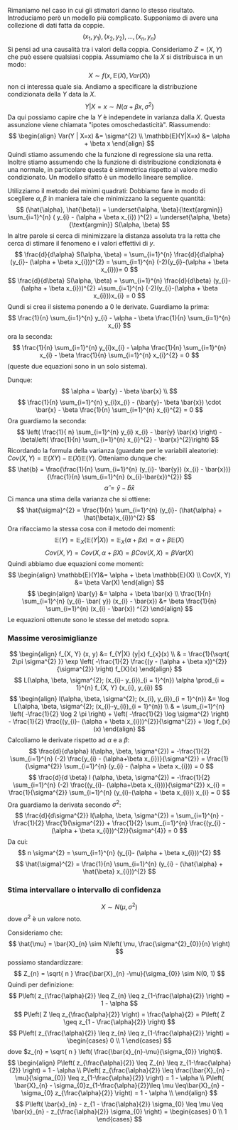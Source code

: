 Rimaniamo nel caso in cui gli stimatori danno lo stesso risultato. Introduciamo però un modello più complicato.
Supponiamo di avere una collezione di dati fatta da coppie.
$$
(x_{1}, y_{1}), (x_{2}, y_{2}), \dots, (x_{n}, y_{n})
$$
Si pensi ad una causalità tra i valori della coppia. Consideriamo $Z = (X, Y)$ che può essere qualsiasi coppia.
Assumiamo che la $X$ si distribuisca in un modo:
$$
X \sim f(x, \mathbb{E}(X), Var(X))
$$
non ci interessa quale sia.
Andiamo a specificare la distribuzione condizionata della $Y$ data la $X$.
$$
Y | X = x \sim N(\alpha+\beta x, \sigma^{2})
$$
Da qui possiamo capire che la $Y$ è independete in varianza dalla $X$. Questa assunzione viene chiamata "ipotes omoschedasticità".
Riassumendo:
$$
\begin{align}
Var(Y | X=x) &= \sigma^{2} \\
\mathbb{E}(Y|X=x) &= \alpha + \beta x
\end{align}
$$
Quindi stiamo assumendo che la funzione di regressione sia una retta. Inoltre stiamo assumendo che la funzione di distribuzione condizionata è una normale, in particolare questa è simmetrica rispetto al valore medio condizionato.
Un modello sifatto è un modello lineare semplice. 

Utilizziamo il metodo dei minimi quadrati:
Dobbiamo fare in modo di scegliere $\alpha, \beta$ in maniera tale che minimizzano la seguente quantità:
$$
(\hat{\alpha}, \hat{\beta}) = \underset{\alpha, \beta}{\text{argmin}} \sum_{i=1}^{n} ( y_{i} - (\alpha + \beta x_{i}) )^{2} = \underset{\alpha, \beta}{\text{argmin}} S(\alpha, \beta)
$$
In altre parole si cerca di minimizzare la distanza assoluta tra la retta che cerca di stimare il fenomeno e i valori effettivi di $y$.
$$
\frac{d}{d\alpha}  S(\alpha, \beta) = \sum_{i=1}^{n} \frac{d}{d\alpha} (y_{i}- (\alpha + \beta x_{i}))^{2} = \sum_{i=1}^{n} (-2)(y_{i}-(\alpha + \beta x_{i}))= 0
$$
$$
\frac{d}{d\beta} S(\alpha, \beta) = \sum_{i=1}^{n} \frac{d}{d\beta} (y_{i}- (\alpha + \beta x_{i}))^{2} =\sum_{i=1}^{n} (-2)(y_{i}-(\alpha + \beta x_{i}))x_{i} = 0
$$
Qundi si crea il sistema ponendo a $0$ le derivate.
Guardiamo la prima:
$$
\frac{1}{n} \sum_{i=1}^{n} y_{i} - \alpha - \beta  \frac{1}{n} \sum_{i=1}^{n} x_{i}
$$
ora la seconda:
$$
\frac{1}{n} \sum_{i=1}^{n} y_{i}x_{i} - \alpha  \frac{1}{n} \sum_{i=1}^{n} x_{i} - \beta  \frac{1}{n} \sum_{i=1}^{n} x_{i}^{2} = 0
$$
(queste due equazioni sono in un solo sistema).

Dunque:
$$
\alpha = \bar{y} - \beta  \bar{x} \\
$$
$$
\frac{1}{n} \sum_{i=1}^{n} y_{i}x_{i} - (\bar{y}- \beta  \bar{x}) \cdot \bar{x} - \beta  \frac{1}{n} \sum_{i=1}^{n}  x_{i}^{2} = 0
$$
Ora guardiamo la seconda:
$$
\left( \frac{1}{ n} \sum_{i=1}^{n}  y_{i} x_{i} - \bar{y} \bar{x} \right) - \beta\left( \frac{1}{n} \sum_{i=1}^{n} x_{i}^{2} - \bar{x}^{2}\right) 
$$
Ricordando la formula della varianza (guardate per le variabili aleatorie): $Cov(X, Y) = \mathbb{E}(XY)-\mathbb{E}(X)\mathbb{E}(Y)$.
Otteniamo dunque che:
$$
\hat{b} = \frac{\frac{1}{n} \sum_{i=1}^{n} (y_{i}- \bar{y}) (x_{i} - \bar{x})}{\frac{1}{n} \sum_{i=1}^{n} (x_{i}-\bar{x})^{2}}
$$
$$
\hat{\alpha} = \bar{y} - \hat{b} \bar{x}
$$
Ci manca una stima della varianza che si ottiene:
$$
\hat{\sigma}^{2} = \frac{1}{n} \sum_{i=1}^{n} (y_{i}- (\hat{\alpha} + \hat{\beta}x_{i}))^{2}
$$
Ora rifacciamo la stessa cosa con il metodo dei momenti:
$$
\mathbb{E}(Y) = \mathbb{E}_{X}(\mathbb{E}(Y|X)) = \mathbb{E}_{X}(\alpha + \beta x) = \alpha + \beta \mathbb{E}(X)
$$
$$
Cov(X, Y) = Cov(X, \alpha + \beta X) = \beta Cov(X, X) = \beta Var(X)
$$
Quindi abbiamo due equazioni come momenti:
$$
\begin{align}
\mathbb{E}(Y)&= \alpha + \beta \mathbb{E}(X) \\
Cov(X, Y) &= \beta Var(X)
\end{align}
$$
$$
\begin{align}
\bar{y} &= \alpha + \beta  \bar{x} \\
\frac{1}{n} \sum_{i=1}^{n} (y_{i}- \bar{ y}) (x_{i} - \bar{x}) &= \beta  \frac{1}{n} \sum_{i=1}^{n} (x_{i} - \bar{x})  ^{2}
\end{align}
$$
Le equazioni ottenute sono le stesse del metodo sopra.

### Massime verosimiglianze
$$
\begin{align}
f_{X, Y} (x, y) &= f_{Y|X} (y|x) f_{x}(x) \\
 & = \frac{1}{\sqrt{ 2\pi \sigma^{2} }}  \exp \left( -\frac{1}{2}  \frac{(y - (\alpha + \beta x))^{2}}{\sigma^{2}} \right) f_{X}(x)
\end{align}
$$
$$
L(\alpha, \beta, \sigma^{2}; (x_{i}- y_{i})_{i = 1}^{n}) \alpha \prod_{i = 1}^{n} f_{X, Y} (x_{i}, y_{i})
$$
$$
\begin{align}
l(\alpha, \beta, \sigma^{2}; (x_{i}, y_{i})_{i = 1}^{n}) &= \log L(\alpha, \beta, \sigma^{2}; (x_{i}-y_{i})_{i = 1}^{n}) \\
 & = \sum_{i=1}^{n} \left( -\frac{1}{2} \log 2 \pi \right) + \left( -\frac{1}{2} \log \sigma^{2} \right) - \frac{1}{2} \frac{(y_{i}- (\alpha + \beta x_{i}))^{2}}{\sigma^{2}} + \log f_{x}(x)
\end{align}
$$
Calcoliamo le derivate rispetto ad $\alpha$ e a $\beta$:
$$
\frac{d}{d\alpha} l(\alpha, \beta, \sigma^{2}) = -\frac{1}{2} \sum_{i=1}^{n} (-2) \frac{y_{i} - (\alpha+\beta x_{i})}{\sigma^{2}} = \frac{1}{\sigma^{2}} \sum_{i=1}^{n} (y_{i} - (\alpha + \beta x_{i})) = 0
$$
$$
\frac{d}{d \beta} l (\alpha, \beta, \sigma^{2}) = -\frac{1}{2} \sum_{i=1}^{n} (-2) \frac{(y_{i}- (\alpha+\beta x_{i}))}{\sigma^{2}} x_{i} = \frac{1}{\sigma^{2}} \sum_{i=1}^{n} (y_{i}-(\alpha + \beta x_{i})) x_{i} = 0
$$
Ora guardiamo la derivata secondo $\sigma^{2}$:
$$
\frac{d}{d\sigma^{2}} l(\alpha, \beta, \sigma^{2}) = \sum_{i=1}^{n} -\frac{1}{2} \frac{1}{\sigma^{2}} + \frac{1}{2} \sum_{i=1}^{n} \frac{(y_{i} - (\alpha + \beta x_{i}))^{2}}{\sigma^{4}} = 0
$$
Da cui:
$$
n \sigma^{2} = \sum_{i=1}^{n} (y_{i}- (\alpha + \beta x_{i}))^{2}
$$
$$
\hat{\sigma}^{2} = \frac{1}{n} \sum_{i=1}^{n} (y_{i} - (\hat{\alpha} + \hat{\beta} x_{i}))^{2}
$$
### Stima intervallare o intervallo di confidenza
$$
X \sim N(\mu, \sigma^{2})
$$
dove $\sigma^{2}$ è un valore noto.

Consideriamo che:
$$
\hat{\mu} = \bar{X}_{n} \sim N\left( \mu, \frac{\sigma^{2}_{0}}{n} \right)
$$
possiamo standardizzare:
$$
Z_{n} = \sqrt{ n } \frac{\bar{X}_{n} -\mu}{\sigma_{0}} \sim N(0, 1) 
$$
Quindi per definizione:
$$
P\left( z_{\frac{\alpha}{2}} \leq Z_{n} \leq z_{1-\frac{\alpha}{2}} \right) = 1 - \alpha
$$
$$
P\left( Z \leq z_{\frac{\alpha}{2}} \right) = \frac{\alpha}{2} = P\left( Z \geq z_{1 - \frac{\alpha}{2}} \right)
$$
$$
P\left( z_{\frac{\alpha}{2}} \leq z_{n} \leq z_{1-\frac{\alpha}{2}} \right) = \begin{cases}
0 \\
1
\end{cases}
$$
dove $z_{n} = \sqrt{ n } \left( \frac{\bar{x}_{n}-\mu}{\sigma_{0}} \right)$.
$$
\begin{align}
P\left( z_{\frac{\alpha}{2}} \leq Z_{n} \leq z_{1-\frac{\alpha}{2}} \right) = 1 - \alpha \\
P\left( z_{\frac{\alpha}{2}} \leq \frac{\bar{X}_{n} - \mu}{\sigma_{0}} \leq z_{1-\frac{\alpha}{2}} \right) = 1 - \alpha \\
P\left( \bar{X}_{n} - \sigma_{0}z_{1-\frac{\alpha}{2}}\leq \mu \leq\bar{X}_{n} -  \sigma_{0} z_{\frac{\alpha}{2}} \right) = 1 - \alpha \\
\end{align}
$$
$$
P\left( \bar{x}_{n} - z_{1 - \frac{\alpha}{2}} \sigma_{0} \leq \mu \leq \bar{x}_{n} - z_{\frac{\alpha}{2}} \sigma_{0} \right) = \begin{cases}
0 \\
1
\end{cases}
$$